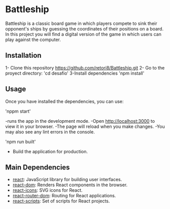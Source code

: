 # Battleship

Battleship is a classic board game in which players compete to sink their opponent's ships by guessing the coordinates of their positions on a board. In this project you will find a digital version of the game in which users can play against the computer.

## Installation

1- Clone this repository https://github.com/retori8/Battleship.git
2- Go to the proyect directory: 'cd desafio'
3-Install dependencies 'npm install'

## Usage

Once you have installed the dependencies, you can use:

'nppm start'

-runs the app in the development mode.
-Open [http://localhost:3000](http://localhost:3000) to view it in your browser.
-The page will reload when you make changes.
-You may also see any lint errors in the console.

'npm run built'

- Build the application for production.

## Main Dependencies

- [react](https://reactjs.org/): JavaScript library for building user interfaces.
- [react-dom](https://reactjs.org/docs/react-dom.html): Renders React components in the browser.
- [react-icons](https://react-icons.github.io/react-icons/): SVG icons for React.
- [react-router-dom](https://reactrouter.com/web/guides/quick-start): Routing for React applications.
- [react-scripts](https://github.com/facebook/create-react-app): Set of scripts for React projects.
